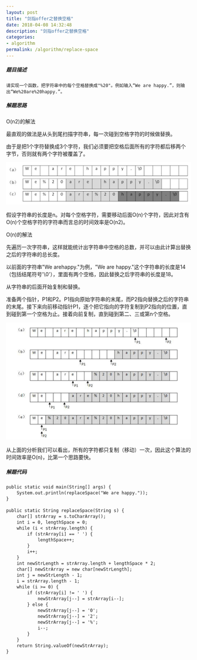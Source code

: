 ```yaml
---
layout: post
title: "剑指offer之替换空格"
date: 2018-04-08 14:32:48
description: "剑指offer之替换空格"
categories:
- algorithm
permalink: /algorithm/replace-space
---
```


##### 题目描述

```vim
请实现一个函数，把字符串中的每个空格替换成"%20"。例如输入“We are happy.”，则输出“We%20are%20happy.”。　
```

##### 解题思路

O(n2)的解法  

最直观的做法是从头到尾扫描字符串，每一次碰到空格字符的时候做替换。  

由于是把1个字符替换成3个字符，我们必须要把空格后面所有的字符都后移两个字节，否则就有两个字符被覆盖了。  

![](/assets/img/替换空格解法一图解.jpg)

假设字符串的长度是n。对每个空格字符，需要移动后面O(n)个字符，因此对含有O(n)个空格字符的字符串而言总的时间效率是O(n2)。  

O(n)的解法  

先遍历一次字符串，这样就能统计出字符串中空格的总数，并可以由此计算出替换之后的字符串的总长度。  

以前面的字符串"We arehappy."为例，"We are happy."这个字符串的长度是14（包括结尾符号'\0'），里面有两个空格，因此替换之后字符串的长度是18。  

从字符串的后面开始复制和替换。  

准备两个指针，P1和P2。P1指向原始字符串的末尾，而P2指向替换之后的字符串的末尾。接下来向前移动指针P1，逐个把它指向的字符复制到P2指向的位置，直到碰到第一个空格为止。接着向前复制，直到碰到第二、三或第n个空格。  

![](/assets/img/替换空格解法二图解.png)

从上面的分析我们可以看出，所有的字符都只复制（移动）一次，因此这个算法的时间效率是O(n)，比第一个思路要快。  

##### 解题代码

```vim
public static void main(String[] args) {
    System.out.println(replaceSpace("We are happy."));
}

public static String replaceSpace(String s) {
    char[] strArray = s.toCharArray();
    int i = 0, lengthSpace = 0;
    while (i < strArray.length) {
        if (strArray[i] == ' ') {
            lengthSpace++;
        }
        i++;
    }
    int newStrLength = strArray.length + lengthSpace * 2;
    char[] newStrArray = new char[newStrLength];
    int j = newStrLength - 1;
    i = strArray.length - 1;
    while (i >= 0) {
        if (strArray[i] != ' ') {
            newStrArray[j--] = strArray[i--];
        } else {
            newStrArray[j--] = '0';
            newStrArray[j--] = '2';
            newStrArray[j--] = '%';
            i--;
        }
    }
    return String.valueOf(newStrArray);
}
```
